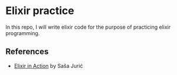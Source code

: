 # Elixir practice
In this repo, I will write elixir code for the purpose of practicing elixir programming.

## References
- [Elixir in Action](https://www.manning.com/books/elixir-in-action) by Saša Jurić
